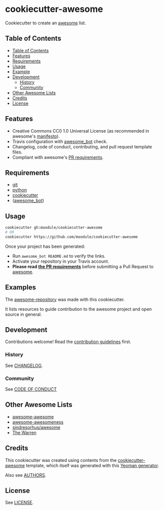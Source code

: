# cookiecutter-awesome
Cookiecutter to create an [awesome][awesome-awesome] list.

## Table of Contents

- [Table of Contents](#table-of-contents)
- [Features](#features)
- [Requirements](#requirements)
- [Usage](#usage)
- [Example](#example)
- [Development](#development)
  - [History](#history)
  - [Community](#community)
- [Other Awesome Lists](#other-awesome-awesomes)
- [Credits](#credits)
- [License](#license)

## Features

- Creative Commons CC0 1.0 Universal License (as recommended in awesome's
  [manifesto][awesome-manifesto]).
- Travis configuration with [awesome_bot][awesome-bot] check.
- Changelog, code of conduct, contributing, and pull request template files.
- Compliant with awesome's [PR requirements][pr-requirements].

## Requirements

- [git](https://git-scm.com/downloads)
- [python](https://www.python.org/downloads/)
- [cookiecutter](https://github.com/audreyr/cookiecutter)
- ([awesome_bot][awesome-bot])

## Usage

```bash
cookiecutter gh:moodule/cookiecutter-awesome
# OR
cookiecutter https://github.com/moodule/cookiecutter-awesome
```

Once your project has been generated:
- Run `awesome_bot README.md` to verify the links.
- Activate your repository in your Travis account.
- **Please read [the PR requirements][pr-requirements]**
  before submitting a Pull Request to [awesome][awesome-awesome].

## Examples

The [awesome-repository][awesome-repository] was made with this cookiecutter.

It lists resources to guide contribution to the awesome project and open source in general.

## Development

Contributions welcome! Read the [contribution guidelines](CONTRIBUTING.md) first.

### History

See [CHANGELOG](CHANGELOG.md).

### Community

See [CODE OF CONDUCT](CODE_OF_CONDUCT.md)

## Other Awesome Lists

* [awesome-awesome](https://github.com/emijrp/awesome-awesome)
* [awesome-awesomeness](https://github.com/bayandin/awesome-awesomeness)
* [sindresorhus/awesome][awesome-awesome]
* [The Warren](https://github.com/torchhound/warren)

## Credits

This cookiecutter was created using contents from the
[cookiecutter-awesome](https://github.com/Pawamoy/cookiecutter-awesome) template,
which itself was generated with this
[Yeoman generator](https://github.com/dar5hak/generator-awesome-awesome).

Also see [AUTHORS](AUTHORS.md).

## License

See [LICENSE](LICENSE).

[awesome-awesome]: https://github.com/sindresorhus/awesome
[awesome-bot]: https://github.com/dkhamsing/awesome_bot
[awesome-manifesto]: https://github.com/sindresorhus/awesome/blob/master/awesome.md
[awesome-repository]: https://github.com/Pawamoy/awesome-repository
[pr-requirements]: https://github.com/sindresorhus/awesome/blob/master/pull_request_template.md
